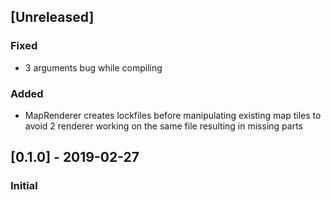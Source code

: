 ## [Unreleased]
### Fixed 
- 3 arguments bug while compiling
### Added 
- MapRenderer creates lockfiles before manipulating existing map tiles to avoid 2 renderer working on the same file resulting in missing parts

## [0.1.0] - 2019-02-27
### Initial